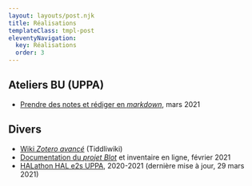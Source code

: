 ```yaml
---
layout: layouts/post.njk
title: Réalisations
templateClass: tmpl-post
eleventyNavigation:
  key: Réalisations
  order: 3
---
```


## Ateliers BU (UPPA)
- [Prendre des notes et rédiger en *markdown*](https://atelier-markdown-uppa.netlify.app/#/), mars 2021

## Divers
- [Wiki *Zotero avancé*](https://uju-zotero-tw.netlify.app) (Tiddliwiki)
- [Documentation du *projet Blot*](https://inventaire-blot.netlify.app) et inventaire en ligne, février 2021
- [HALathon HAL e2s UPPA](https://halathon2021-hal-e2s-uppa.netlify.app), 2020-2021 (dernière mise à jour, 29 mars 2021)
